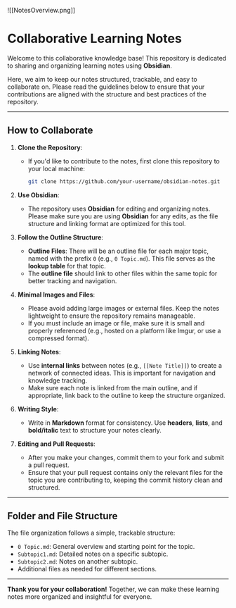 
![[NotesOverview.png]]


# Collaborative Learning Notes

Welcome to this collaborative knowledge base! 
This repository is dedicated to sharing and organizing learning notes using **Obsidian**. 

Here, we aim to keep our notes structured, trackable, and easy to collaborate on. 
Please read the guidelines below to ensure that your contributions are aligned with the structure and best practices of the repository.

---

## How to Collaborate

1. **Clone the Repository**: 
   - If you'd like to contribute to the notes, first clone this repository to your local machine:
     ```bash
     git clone https://github.com/your-username/obsidian-notes.git
     ```

2. **Use Obsidian**: 
   - The repository uses **Obsidian** for editing and organizing notes. Please make sure you are using **Obsidian** for any edits, as the file structure and linking format are optimized for this tool.

3. **Follow the Outline Structure**:
   - **Outline Files**: There will be an outline file for each major topic, named with the prefix `0` (e.g., `0 Topic.md`). This file serves as the **lookup table** for that topic. 
   - The **outline file** should link to other files within the same topic for better tracking and navigation.

4. **Minimal Images and Files**:
   - Please avoid adding large images or external files. Keep the notes lightweight to ensure the repository remains manageable.
   - If you must include an image or file, make sure it is small and properly referenced (e.g., hosted on a platform like Imgur, or use a compressed format).

5. **Linking Notes**:
   - Use **internal links** between notes (e.g., `[[Note Title]]`) to create a network of connected ideas. This is important for navigation and knowledge tracking.
   - Make sure each note is linked from the main outline, and if appropriate, link back to the outline to keep the structure organized.

6. **Writing Style**:
   - Write in **Markdown** format for consistency. Use **headers**, **lists**, and **bold/italic** text to structure your notes clearly.

7. **Editing and Pull Requests**:
   - After you make your changes, commit them to your fork and submit a pull request.
   - Ensure that your pull request contains only the relevant files for the topic you are contributing to, keeping the commit history clean and structured.

---

## Folder and File Structure

The file organization follows a simple, trackable structure:

- `0 Topic.md`: General overview and starting point for the topic.
- `Subtopic1.md`: Detailed notes on a specific subtopic.
- `Subtopic2.md`: Notes on another subtopic.
- Additional files as needed for different sections.

---


**Thank you for your collaboration!** Together, we can make these learning notes more organized and insightful for everyone.

